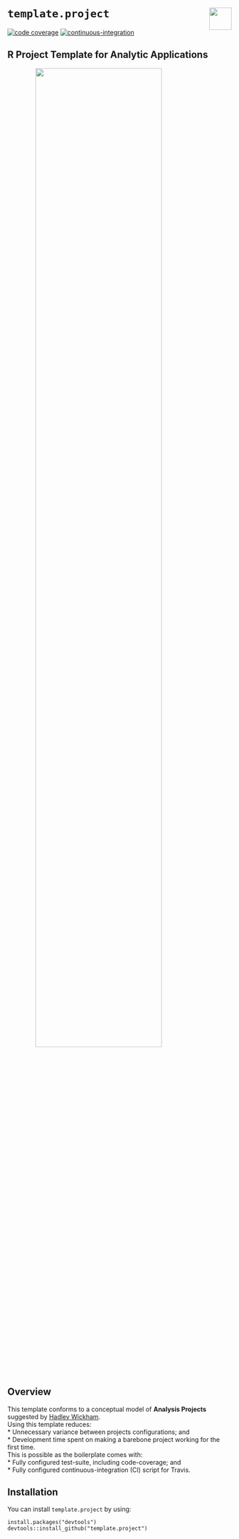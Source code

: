 
# `template.project` <img src='https://i.imgur.com/cLcAYfz.png' align="right" height="50"/>

<!-- badges: start -->

[![code
coverage](https://codecov.io/gh/data-science-competitions/template.project/branch/master/graph/badge.svg)](https://codecov.io/github/data-science-competitions/template.project/?branch=master)
[![continuous-integration](https://travis-ci.org/data-science-competitions/template.project.svg?branch=master)](https://travis-ci.org/data-science-competitions/template.project)
<!-- badges: end -->

## R Project Template for Analytic Applications

<img src="https://i.imgur.com/RLEQkhe.png" width="75%" style="display: block; margin: auto;" />

## Overview

This template conforms to a conceptual model of **Analysis Projects**
suggested by [Hadley
Wickham](https://docs.google.com/document/d/1LzZKS44y4OEJa4Azg5reGToNAZL0e0HSUwxamNY7E-Y/).  
Using this template reduces:  
\* Unnecessary variance between projects configurations; and  
\* Development time spent on making a barebone project working for the
first time.  
This is possible as the boilerplate comes with:  
\* Fully configured test-suite, including code-coverage; and  
\* Fully configured continuous-integration (CI) script for Travis.

## Installation

You can install `template.project` by using:

    install.packages("devtools")
    devtools::install_github("template.project")
